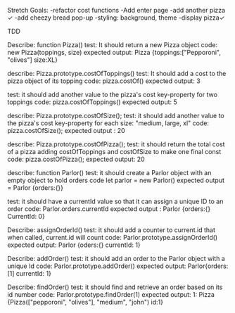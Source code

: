 
Stretch Goals:
-refactor cost functions
-Add enter page
-add another pizza ✓
-add cheezy bread pop-up
-styling: background, theme
-display pizza✓


TDD

Describe: function Pizza()
test: It should return a new Pizza object
code: new Pizza(toppings, size)
expected output: Pizza {toppings:["Pepporoni", "olives"] size:XL}

describe: Pizza.prototype.costOfToppings()
test: It should add a cost to the pizza object of its topping
code: pizza.costOf()
expected output: 3

test: it should add another value to the pizza's cost key-property for two toppings
code: pizza.costOfToppings()
expected output: 5

describe: Pizza.prototype.costOfSize();
test: it should add another value to the pizza's cost key-property for each size: "medium, large, xl"
code: pizza.costOfSize();
expected output : 20

describe: Pizza.prototype.costOfPizza();
test: it should return the total cost of a pizza adding costOfToppings and costOfSize to make one final const
code: pizza.costOfPizza();
expected output: 20

describe: function Parlor()
test: it should create a Parlor object with an empty object to hold orders 
code let parlor = new Parlor()
expected output = Parlor {orders:{}}

test: it should have a currentId value so that it can assign a unique ID to an order
code: Parlor.orders.currentId
expected output : Parlor {orders:{} CurrentId: 0}

Describe: assignOrderId()
test: it should add a counter to current.id that when called, current.id will count
code: Parlor.prototype.assignOrderId()
expected output: Parlor {oders:{} currentId: 1}

Describe: addOrder()
test: it should add an order to the Parlor object with a unique Id
code: Parlor.prototype.addOrder()
expected output: Parlor{orders:[1] currentId: 1}

Describe: findOrder() 
test: it should find and retrieve an order based on its id number
code: Parlor.prototype.findOrder(1)
expected output: 1: Pizza {Pizza(["pepporoni", "olives"], "medium", "john") id:1}